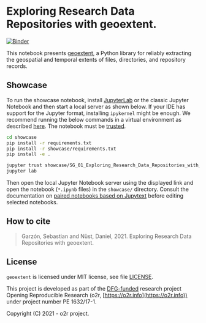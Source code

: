 # Exploring Research Data Repositories with geoextent.
[![Binder](https://mybinder.org/badge_logo.svg)](https://mybinder.org/v2/gh/earthcube2021/ec21_garzon_etal/HEAD)

This notebook presents [geoextent](https://github.com/o2r-project/geoextent), a Python library for reliably extracting the geospatial and temporal extents of files, directories, and repository records. 

## Showcase

To run the showcase notebook, install [JupyterLab](https://jupyter.org/) or the classic Jupyter Notebook and then start a local server as shown below.
If your IDE has support for the Jupyter format, installing `ipykernel` might be enough.
We recommend running the below commands in a virtual environment as described [here](https://jupyter-tutorial.readthedocs.io/en/latest/first-steps/install.html).
The notebook must be [trusted](https://jupyter-notebook.readthedocs.io/en/stable/security.html#notebook-security).

```bash
cd showcase
pip install -r requirements.txt
pip install -r showcase/requirements.txt
pip install -e .

jupyter trust showcase/SG_01_Exploring_Research_Data_Repositories_with_geoextent.ipynb
jupyter lab
```

Then open the local Jupyter Notebook server using the displayed link and open the notebook (`*.ipynb` files) in the `showcase/` directory.
Consult the documentation on [paired notebooks based on Jupytext](https://github.com/mwouts/jupytext/blob/master/docs/paired-notebooks.md) before editing selected notebooks.

## How to cite

> Garzón, Sebastian and Nüst, Daniel, 2021. Exploring Research Data Repositories with geoextent.

## License

`geoextent` is licensed under MIT license, see file [LICENSE](https://github.com/earthcube2021/ec21_garzon_etal/blob/master/LICENSE).

This project is developed as part of the [DFG-funded](https://o2r.info/about/#funding) research project Opening Reproducible Research (o2r, [https://o2r.info](https://o2r.info)) under project number PE 1632/17-1.

Copyright (C) 2021 - o2r project.
